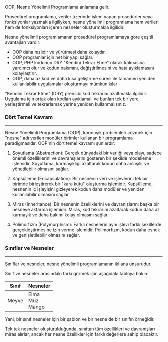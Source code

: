OOP, Nesne Yönelimli Programlama anlamına gelir.

Prosedürel programlama, veriler üzerinde işlem yapan prosedürler veya fonksiyonlar yazmakla ilgiliyken, nesne yönelimli programlama hem verileri hem de fonksiyonları içeren nesneler oluşturmakla ilgilidir.

Nesne yönelimli programlamanın prosedürel programlamaya göre çeşitli avantajları vardır:

- OOP daha hızlıdır ve yürütmesi daha kolaydır.
- OOP programlar için net bir yapı sağlar.
- OOP, PHP kodunun DRY "Kendini Tekrar Etme" olarak kalmasına yardımcı olur ve kodun bakımını, değiştirilmesini ve hata ayıklamasını kolaylaştırır.
- OOP, daha az kod ve daha kısa geliştirme süresi ile tamamen yeniden kullanılabilir uygulamalar oluşturmayı mümkün kılar

"Kendini Tekrar Etme" (DRY) prensibi kod tekrarını azaltmakla ilgilidir. Uygulama için ortak olan kodları ayıklamalı ve bunları tek bir yere yerleştirmeli ve tekrarlamak yerine yeniden kullanmalısınız.

### Dört Temel Kavram
---
Nesne Yönelimli Programlama (OOP), karmaşık problemleri çözmek için "nesne" adı verilen modüler birimler kullanan bir programlama paradigmasıdır. OOP'nin dört temel kavramı şunlardır:

1. Soyutlama (Abstraction): Gerçek dünyadaki bir varlığı veya olayı, sadece önemli özelliklerini ve davranışlarını gösteren bir şekilde modelleme işlemidir. Soyutlama, karmaşıklığı azaltarak kodun daha anlaşılır ve yönetilebilir olmasını sağlar.

2. Kapsülleme (Encapsulation): Bir nesnenin veri ve işlevlerini tek bir birimde birleştirerek bir "kara kutu" oluşturma işlemidir. Kapsülleme, nesnenin iç işleyişini gizleyerek kodun daha modüler ve yeniden kullanılabilir olmasını sağlar.

3. Miras (Inheritance): Bir nesnenin özelliklerini ve davranışlarını başka bir nesneye aktarma işlemidir. Miras, kod tekrarını azaltarak kodun daha az karmaşık ve daha bakımı kolay olmasını sağlar.

4. Polimorfizm (Polymorphism): Farklı nesnelerin aynı işlevi farklı şekillerde gerçekleştirmesine izin verme işlemidir. Polimorfizm, kodun daha esnek ve genişletilebilir olmasını sağlar.

### Sınıflar ve Nesneler
---
Sınıflar ve nesneler, nesne yönelimli programlamanın iki ana unsurudur.

Sınıf ve nesneler arasındaki farkı görmek için aşağıdaki tabloya bakın:

| Sınıf | Nesneler |
| --- | --- |
| Meyve | Elma<br>Muz<br>Mango |
Yani, bir sınıf nesneler için bir şablon ve bir nesne de bir sınıfın örneğidir.

Tek tek nesneler oluşturulduğunda, sınıftan tüm özellikleri ve davranışları miras alırlar, ancak her nesne özellikler için farklı değerlere sahip olacaktır.

